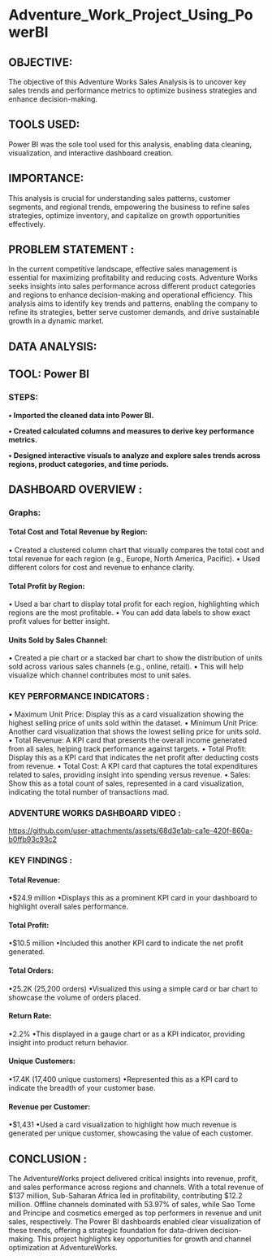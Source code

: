 # Adventure_Work_Project_Using_PowerBI

## OBJECTIVE: 
The objective of this Adventure Works Sales Analysis is to uncover key sales trends and performance metrics to optimize business strategies and enhance decision-making.

## TOOLS USED: 
Power BI was the sole tool used for this analysis, enabling data cleaning, visualization, and interactive dashboard creation.

## IMPORTANCE: 
This analysis is crucial for understanding sales patterns, customer segments, and regional trends, empowering the business to refine sales strategies, optimize inventory, and capitalize on growth opportunities effectively.

## PROBLEM STATEMENT :
In the current competitive landscape, effective sales management is essential for maximizing profitability and reducing costs. Adventure Works seeks insights into sales performance across different product categories and regions to enhance decision-making and operational efficiency. This analysis aims to identify key trends and patterns, enabling the company to refine its strategies, better serve customer demands, and drive sustainable growth in a dynamic market.

## DATA ANALYSIS:
## TOOL: Power BI

### STEPS:
__• Imported the cleaned data into Power BI.__

__• Created calculated columns and measures to derive key performance metrics.__

__• Designed interactive visuals to analyze and explore sales trends across regions, product categories, and time periods.__

## DASHBOARD OVERVIEW :
### Graphs:
#### Total Cost and Total Revenue by Region:
• Created a clustered column chart that visually compares the total cost and total revenue for each region (e.g., Europe, North America, Pacific).
• Used different colors for cost and revenue to enhance clarity.
#### Total Profit by Region:
• Used a bar chart to display total profit for each region, highlighting which regions are the most profitable.
• You can add data labels to show exact profit values for better insight.
#### Units Sold by Sales Channel:
• Created a pie chart or a stacked bar chart to show the distribution of units sold across various sales channels (e.g., online, retail).
• This will help visualize which channel contributes most to unit sales.

### KEY PERFORMANCE INDICATORS :
• Maximum Unit Price:
   Display this as a card visualization showing the highest selling price of units sold within the dataset.
• Minimum Unit Price:
   Another card visualization that shows the lowest selling price for units sold.
• Total Revenue:
   A KPI card that presents the overall income generated from all sales, helping track performance 
   against targets.
• Total Profit:
  Display this as a KPI card that indicates the net profit after deducting costs from revenue.
• Total Cost:
  A KPI card that captures the total expenditures related to sales, providing insight into spending versus revenue.
• Sales:
  Show this as a total count of sales, represented in a card visualization, indicating the total number of transactions mad.

  ### ADVENTURE WORKS DASHBOARD VIDEO :
  
https://github.com/user-attachments/assets/68d3e1ab-ca1e-420f-860a-b0ffb93c93c2

### KEY FINDINGS :

#### Total Revenue:
•$24.9 million
•Displays this as a prominent KPI card in your dashboard to highlight overall sales performance.
#### Total Profit:
•$10.5 million
•Included this another KPI card to indicate the net profit generated.
#### Total Orders:
•25.2K (25,200 orders)
•Visualized this using a simple card or bar chart to showcase the volume of orders placed.
#### Return Rate:
•2.2%
•This displayed in a gauge chart or as a KPI indicator, providing insight into product return behavior.
#### Unique Customers:
•17.4K (17,400 unique customers)
•Represented this as a KPI card to indicate the breadth of your customer base.
#### Revenue per Customer:
•$1,431
•Used a card visualization to highlight how much revenue is generated per unique customer, 
 showcasing the value of each customer.

 ## CONCLUSION :
The AdventureWorks project delivered critical insights into revenue, profit, and sales performance across regions and channels. With a total revenue of $137 million, Sub-Saharan Africa led in profitability, contributing $12.2 million. Offline channels dominated with 53.97% of sales, while Sao Tome and Principe and cosmetics emerged as top performers in revenue and unit sales, respectively. The Power BI dashboards enabled clear visualization of these trends, offering a strategic foundation for data-driven decision-making. This project highlights key opportunities for growth and channel optimization at AdventureWorks.










